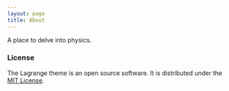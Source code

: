 ```yaml
---
layout: page
title: About
---
```


A place to delve into physics.

### License

The Lagrange theme is an open source software. It is distributed under the [MIT License](http://choosealicense.com/licenses/mit/).
